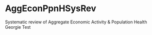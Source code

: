# AggEconPpnHSysRev
Systematic review of Aggregate Economic Activity &amp; Population Health 
Georgie Test



